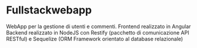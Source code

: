 # Fullstackwebapp

WebApp per la gestione di utenti e commenti.
Frontend realizzato in Angular
Backend realizzato in NodeJS con Restify (pacchetto di comunicazione API RESTful) e Sequelize (ORM Framework orientato al database relazionale)
